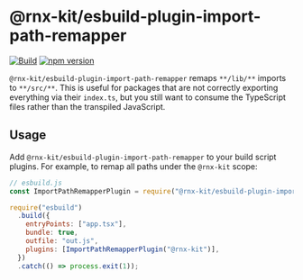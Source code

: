 # @rnx-kit/esbuild-plugin-import-path-remapper

[![Build](https://github.com/microsoft/rnx-kit/actions/workflows/build.yml/badge.svg)](https://github.com/microsoft/rnx-kit/actions/workflows/build.yml)
[![npm version](https://img.shields.io/npm/v/@rnx-kit/esbuild-plugin-import-path-remapper)](https://www.npmjs.com/package/@rnx-kit/esbuild-plugin-import-path-remapper)

`@rnx-kit/esbuild-plugin-import-path-remapper` remaps `**/lib/**` imports to
`**/src/**`. This is useful for packages that are not correctly exporting
everything via their `index.ts`, but you still want to consume the TypeScript
files rather than the transpiled JavaScript.

## Usage

Add `@rnx-kit/esbuild-plugin-import-path-remapper` to your build script plugins.
For example, to remap all paths under the `@rnx-kit` scope:

```js
// esbuild.js
const ImportPathRemapperPlugin = require("@rnx-kit/esbuild-plugin-import-path-remapper");

require("esbuild")
  .build({
    entryPoints: ["app.tsx"],
    bundle: true,
    outfile: "out.js",
    plugins: [ImportPathRemapperPlugin("@rnx-kit")],
  })
  .catch(() => process.exit(1));
```
